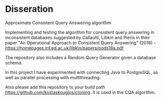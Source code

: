 # Disseration
Approximate Consistent Query Answering algorithm

Implementing and testing the algorithm for consistent query answering in inconsistent databases suggested by Callautti, Libkin and Pieris in their paper "An Operational Approach to Consistent Query Answering" (2018) - https://homepages.inf.ed.ac.uk/libkin/papers/pods18a.pdf

The repository also includes a Random Query Generator given a database schema.

In this project I have experimented with connecting Java to PostgreSQL, as well as parallel processing with multithreading.

Also please add this repository to your build path https://github.com/kostaskougios/cloning. It is used in the CQA algorithm.

